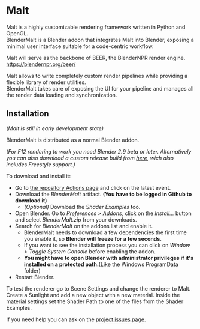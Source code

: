 # Malt

Malt is a highly customizable rendering framework written in Python and OpenGL.<br>
BlenderMalt is a Blender addon that integrates Malt into Blender, exposing a minimal user interface suitable for a code-centric workflow.

Malt will serve as the backbone of BEER, the BlenderNPR render engine.<br>
https://blendernpr.org/beer/

Malt allows to write completely custom render pipelines while providing a flexible library of render utilities.<br>
BlenderMalt takes care of exposing the UI for your pipeline and manages all the render data loading and synchronization.

## Installation

*(Malt is still in early development state)*

BlenderMalt is distributed as a normal Blender addon.

*(For F12 rendering to work you need Blender 2.9 beta or later. Alternatively you can also download a custom release build from [here](https://github.com/pragma37/Blender-NPR/actions), wich also includes Freestyle support.)*

To download and install it: 
- Go to [the repository Actions page](https://github.com/blendernpr/BEER/actions) and click on the latest event.
- Download the *BlenderMalt* artifact. **(You have to be logged in Github to download it)**
  - *(Optional)* Download the *Shader Examples* too.
- Open Blender. Go to *Preferences > Addons*, click on the *Install...* button and select *BlenderMalt.zip* from your downloads.
- Search for *BlenderMal*t on the addons list and enable it.<br>
  - BlenderMalt needs to download a few dependencies the first time you enable it, so **Blender will freeze for a few seconds**.
  - If you want to see the installation process you can click on *Window > Toggle System Console* before enabling the addon.
  - **You might have to open Blender with administrator privileges if it's installed on a protected path.**(Like the Windows ProgramData folder)
- Restart Blender.

To test the renderer go to Scene Settings and change the renderer to Malt. Create a Sunlight and add a new object with a new material. Inside the material settings set the Shader Path to one of the files from the Shader Examples.

If you need help you can ask on the [project issues page](https://github.com/BlenderNPR/BEER/issues).
